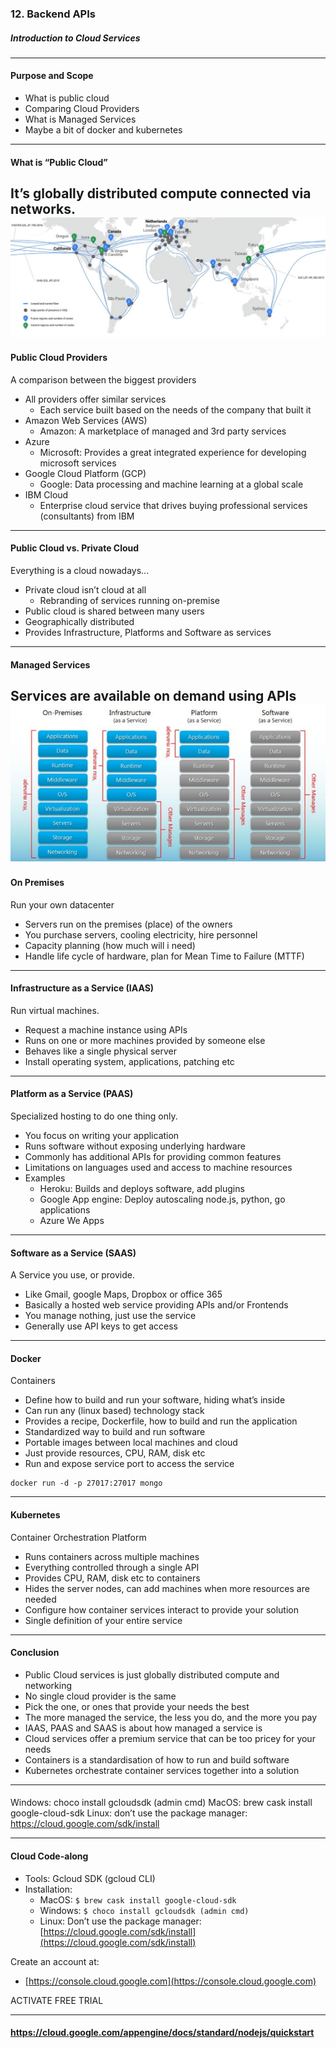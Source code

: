 ### 12. Backend APIs
##### Introduction to Cloud Services
---

#### Purpose and Scope

* What is public cloud
* Comparing Cloud Providers
* What is Managed Services
* Maybe a bit of docker and kubernetes


---

#### What is “Public Cloud”
It’s globally distributed compute connected via networks.
<img src="/new/media/backend-api-images/backend-api-12/public.png" alt="public cloud">
---

#### Public Cloud Providers

A comparison between the biggest providers

* All providers offer similar services
  * Each service built based on the needs of the company that built it
* Amazon Web Services (AWS)
  * Amazon: A marketplace of managed and 3rd party services
* Azure
  * Microsoft: Provides a great integrated experience for developing microsoft services
* Google Cloud Platform (GCP)
  * Google: Data processing and machine learning at a global scale
* IBM Cloud
  * Enterprise cloud service that drives buying professional services (consultants) from IBM

---


#### Public Cloud vs. Private Cloud

Everything is a cloud nowadays...
* Private cloud isn’t cloud at all
  * Rebranding of services running on-premise
* Public cloud is shared between many users
* Geographically distributed
* Provides Infrastructure, Platforms and Software as services

---

#### Managed Services
Services are available on demand using APIs
<img src="/new/media/backend-api-images/backend-api-12/services.png" alt="services">
---

#### On Premises

Run your own datacenter
* Servers run on the premises (place) of the owners
* You purchase servers, cooling electricity, hire personnel
* Capacity planning (how much will i need)
* Handle life cycle of hardware, plan for Mean Time to Failure (MTTF)

---

#### Infrastructure as a Service (IAAS)

Run virtual machines.
* Request a machine instance using APIs
* Runs on one or more machines provided by someone else
* Behaves like a single physical server
* Install operating system, applications, patching etc

---
				

#### Platform as a Service (PAAS)

Specialized hosting to do one thing only.

* You focus on writing your application
* Runs software without exposing underlying hardware
* Commonly has additional APIs for providing common features
* Limitations on languages used and access to machine resources
* Examples
  * Heroku: Builds and deploys software, add plugins
  * Google App engine: Deploy autoscaling node.js, python, go applications
  * Azure We Apps

---

#### Software as a Service (SAAS)

A Service you use, or provide.

* Like Gmail, google Maps, Dropbox or office 365
* Basically a hosted web service providing APIs and/or Frontends
* You manage nothing, just use the service
* Generally use API keys to get access

---

#### Docker

Containers

* Define how to build and run your software, hiding what’s inside
* Can run any (linux based) technology stack
* Provides a recipe, Dockerfile, how to build and run the application
* Standardized way to build and run software
* Portable images between local machines and cloud
* Just provide resources, CPU, RAM, disk etc
* Run and expose service port to access the service
```Shell
docker run -d -p 27017:27017 mongo
```

---

#### Kubernetes

Container Orchestration Platform

* Runs containers across multiple machines
* Everything controlled through a single API
* Provides CPU, RAM, disk etc to containers
* Hides the server nodes, can add machines when more resources are needed
* Configure how container services interact to provide your solution
* Single definition of your entire service


---

#### Conclusion

* Public Cloud services is just globally distributed compute and networking
* No single cloud provider is the same
* Pick the one, or ones that provide your needs the best
* The more managed the service, the less you do, and the more you pay
* IAAS, PAAS and SAAS is about how managed a service is
* Cloud services offer a premium service that can be too pricey for your needs
* Containers is a standardisation of how to run and build software
* Kubernetes orchestrate container services together into a solution

---

#### 

Windows: choco install gcloudsdk (admin cmd)
MacOS: brew cask install google-cloud-sdk
Linux: don’t use the package manager: https://cloud.google.com/sdk/install

---

#### Cloud Code-along
* Tools: Gcloud SDK (gcloud CLI)
* Installation:
  * MacOS: ```$ brew cask install google-cloud-sdk```
  * Windows: ```$ choco install gcloudsdk (admin cmd)```
  * Linux: Don’t use the package manager: [https://cloud.google.com/sdk/install](https://cloud.google.com/sdk/install)

Create an account at:
* [https://console.cloud.google.com](https://console.cloud.google.com)

ACTIVATE FREE TRIAL

---	

#### <a href="https://cloud.google.com/appengine/docs/standard/nodejs/quickstart" target="blank">https://cloud.google.com/appengine/docs/standard/nodejs/quickstart</a>